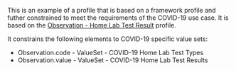 This is an example of a profile that is based on a framework profile and futher constrained to meet the requirements of the COVID-19 use case. It is based on the [Observation - Home Lab Test Result](StructureDefinition-Observation-home-lab-test-result.html) profile. 

It constrains the following elements to COVID-19 specific value sets:
* Observation.code - ValueSet - COVID-19 Home Lab Test Types
* Observation.value - ValueSet - COVID-19 Home Lab Test Results